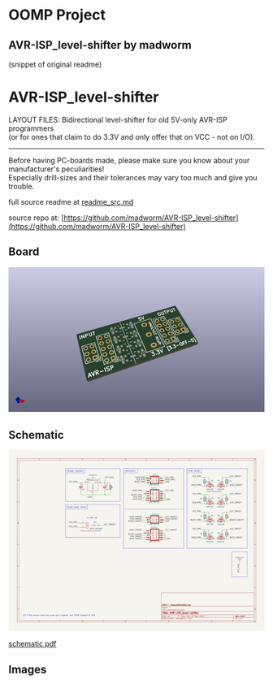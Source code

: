 # OOMP Project  
## AVR-ISP_level-shifter  by madworm  
  
(snippet of original readme)  
  
  
AVR-ISP_level-shifter  
=====================  
  
LAYOUT FILES: Bidirectional level-shifter for old 5V-only AVR-ISP programmers  
	      (or for ones that claim to do 3.3V and only offer that on VCC - not on I/O).  
  
  
---  
  
Before having PC-boards made, please make sure you know about your manufacturer's peculiarities!  
Especially drill-sizes and their tolerances may vary too much and give you trouble.  
  
  
  full source readme at [readme_src.md](readme_src.md)  
  
source repo at: [https://github.com/madworm/AVR-ISP_level-shifter](https://github.com/madworm/AVR-ISP_level-shifter)  
## Board  
  
[![working_3d.png](working_3d_600.png)](working_3d.png)  
## Schematic  
  
[![working_schematic.png](working_schematic_600.png)](working_schematic.png)  
  
[schematic pdf](working_schematic.pdf)  
## Images  
